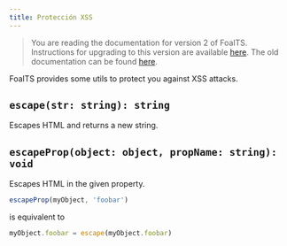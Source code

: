 ```yaml
---
title: Protección XSS
---
```


> You are reading the documentation for version 2 of FoalTS. Instructions for upgrading to this version are available [here](../upgrade-to-v2/README.md). The old documentation can be found [here](https://github.com/FoalTS/foal/tree/v1.x/docs).

FoalTS provides some utils to protect you against XSS attacks.

## `escape(str: string): string`

Escapes HTML and returns a new string.

## `escapeProp(object: object, propName: string): void`

Escapes HTML in the given property.

```typescript
escapeProp(myObject, 'foobar')
```
is equivalent to
```typescript
myObject.foobar = escape(myObject.foobar)
```
